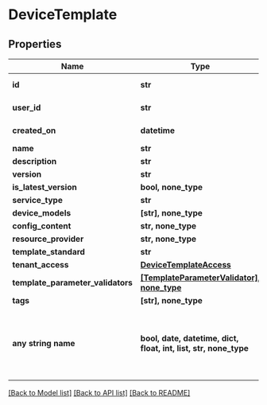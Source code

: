 # DeviceTemplate


## Properties
Name | Type | Description | Notes
------------ | ------------- | ------------- | -------------
**id** | **str** |  | [optional] [readonly] 
**user_id** | **str** |  | [optional] [readonly] 
**created_on** | **datetime** |  | [optional] [readonly] 
**name** | **str** |  | [optional] 
**description** | **str** |  | [optional] 
**version** | **str** |  | [optional] 
**is_latest_version** | **bool, none_type** |  | [optional] 
**service_type** | **str** |  | [optional] 
**device_models** | **[str], none_type** |  | [optional] 
**config_content** | **str, none_type** |  | [optional] 
**resource_provider** | **str, none_type** |  | [optional] 
**template_standard** | **str** |  | [optional] 
**tenant_access** | [**DeviceTemplateAccess**](DeviceTemplateAccess.md) |  | [optional] 
**template_parameter_validators** | [**[TemplateParameterValidator], none_type**](TemplateParameterValidator.md) |  | [optional] 
**tags** | **[str], none_type** |  | [optional] 
**any string name** | **bool, date, datetime, dict, float, int, list, str, none_type** | any string name can be used but the value must be the correct type | [optional]

[[Back to Model list]](../README.md#documentation-for-models) [[Back to API list]](../README.md#documentation-for-api-endpoints) [[Back to README]](../README.md)


